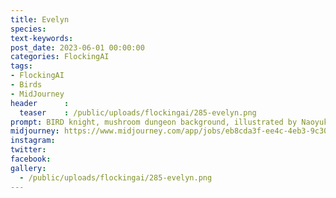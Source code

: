 ```yaml
---
title: Evelyn
species: 
text-keywords: 
post_date: 2023-06-01 00:00:00
categories: FlockingAI
tags:
- FlockingAI
- Birds
- MidJourney 
header      :
  teaser    : /public/uploads/flockingai/285-evelyn.png
prompt: BIRD knight, mushroom dungeon background, illustrated by Naoyuki Kato,
midjourney: https://www.midjourney.com/app/jobs/eb8cda3f-ee4c-4eb3-9c30-f53930443b9a
instagram: 
twitter: 
facebook: 
gallery: 
  - /public/uploads/flockingai/285-evelyn.png
---
```


